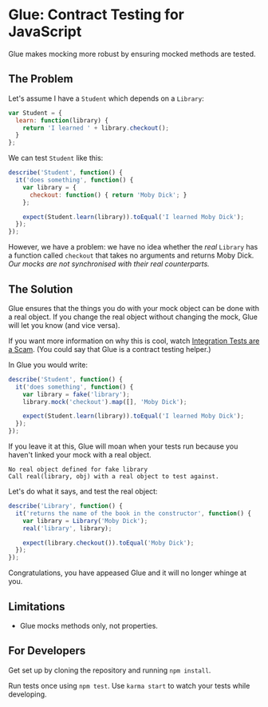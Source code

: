 # Glue: Contract Testing for JavaScript

Glue makes mocking more robust by ensuring mocked methods are tested.

## The Problem

Let's assume I have a `Student` which depends on a `Library`:

```js
var Student = {
  learn: function(library) {
    return 'I learned ' + library.checkout();
  }
};
```

We can test `Student` like this:

```js
describe('Student', function() {
  it('does something', function() {
    var library = {
      checkout: function() { return 'Moby Dick'; }
    };

    expect(Student.learn(library)).toEqual('I learned Moby Dick');
  });
});
```

However, we have a problem: we have no idea whether the *real* `Library` has a
function called `checkout` that takes no arguments and returns Moby Dick. *Our
mocks are not synchronised with their real counterparts.*

## The Solution

Glue ensures that the things you do with your mock object can be done with a
real object. If you change the real object without changing the mock, Glue will
let you know (and vice versa).

If you want more information on why this is cool, watch [Integration Tests are
a Scam](http://www.infoq.com/presentations/integration-tests-scam). (You could
say that Glue is a contract testing helper.)

In Glue you would write:

```js
describe('Student', function() {
  it('does something', function() {
    var library = fake('library');
    library.mock('checkout').map([], 'Moby Dick');

    expect(Student.learn(library)).toEqual('I learned Moby Dick');
  });
});
```

If you leave it at this, Glue will moan when your tests run because you haven't
linked your mock with a real object.

```
No real object defined for fake library
Call real(library, obj) with a real object to test against.
```

Let's do what it says, and test the real object:

```js
describe('Library', function() {
  it('returns the name of the book in the constructor', function() {
    var library = Library('Moby Dick');
    real('library', library);

    expect(library.checkout()).toEqual('Moby Dick');
  });
});
```

Congratulations, you have appeased Glue and it will no longer whinge at you.

## Limitations

- Glue mocks methods only, not properties.

## For Developers

Get set up by cloning the repository and running `npm install`.

Run tests once using `npm test`. Use `karma start` to watch your tests while
developing.
